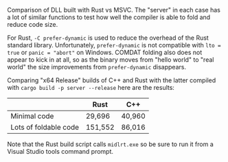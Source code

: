 Comparison of DLL built with Rust vs MSVC. The "server" in each case has a lot of similar functions to test how well the compiler is able to fold and reduce code size.

For Rust, `-C prefer-dynamic` is used to reduce the overhead of the Rust standard library. Unfortunately, `prefer-dynamic` is not compatible with `lto = true` or `panic = "abort"` on Windows. COMDAT folding also does not appear to kick in at all, so as the binary moves from "hello world" to "real world" the size improvements from `prefer-dynamic` disappears.

Comparing "x64 Release" builds of C++ and Rust with the latter compiled with `cargo build -p server --release` here are the results:

| | Rust | C++ |
|-|------|-----|
| Minimal code | 29,696 | 40,960 |
| Lots of foldable code | 151,552 | 86,016 |

Note that the Rust build script calls `midlrt.exe` so be sure to run it from a Visual Studio tools command prompt. 